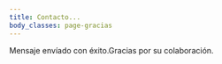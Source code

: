 ```yaml
---
title: Contacto...
body_classes: page-gracias
---
```


<div class="alert-message alert-message--succes align-center">
    <p>Mensaje envíado con éxito.Gracias por su colaboración.</p>
</div>